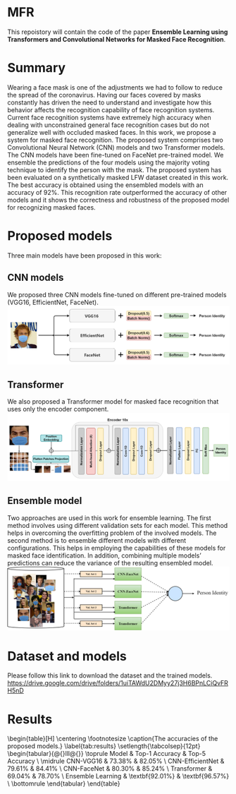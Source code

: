 # MFR
This repoistory will contain the code of the paper **Ensemble Learning using Transformers and Convolutional Networks for Masked Face Recognition**.

# Summary
Wearing a face mask is one of the adjustments we had to follow to reduce the spread of the coronavirus. Having our faces covered by masks constantly has driven the need to understand and investigate how this behavior affects the recognition capability of face recognition systems. Current face recognition systems have extremely high accuracy when dealing with unconstrained general face recognition cases but do not generalize well with occluded masked faces. 
In this work, we propose a system for masked face recognition. The proposed system comprises two Convolutional Neural Network (CNN) models and two Transformer models. The CNN models have been fine-tuned on FaceNet pre-trained model. 
We ensemble the predictions of the four models using the majority voting technique to identify the person with the mask. The proposed system has been evaluated on a synthetically masked LFW dataset created in this work. The best accuracy is obtained using the ensembled models with an accuracy of 92\%. This recognition rate outperformed the accuracy of other models and it shows the correctness and
robustness of the proposed model for recognizing masked faces.

# Proposed models
Three main models have been proposed in this work:
## CNN models
We proposed three CNN models fine-tuned on different pre-trained models (VGG16, EfficientNet, FaceNet).  
![Alt text](cnn_models.png?raw=true)

## Transformer 
We also proposed a Transformer model for masked face recognition that uses only the encoder component. 
![Alt text](transformer.png?raw=true)

## Ensemble model
Two approaches are used in this work for ensemble learning. The first method involves using different validation sets for each model. This method helps in overcoming the overfitting problem of the involved models. The second method is to ensemble different models with different configurations.  This helps in employing the capabilities of these models for masked face identification. In addition, combining multiple models’ predictions can reduce the variance of the resulting ensembled model. 
![Alt text](ensemble.png?raw=true)

# Dataset and models
Please follow this link to download the dataset and the trained models. 
https://drive.google.com/drive/folders/1uiTAWdU2DMyy27j3H6BPnLCiQvFRH5nD


# Results
\begin{table}[H]
\centering
\footnotesize
\caption{The accuracies of the proposed models.}
\label{tab:results}
\setlength{\tabcolsep}{12pt}
\begin{tabular}{@{}lll@{}}
\toprule
Model       &   Top-1 Accuracy     &   Top-5 Accuracy       \\ \midrule
CNN-VGG16 &    73.38\%    &  82.05\%      \\
CNN-EfficientNet     &   79.61\%   &  84.41\%        \\
CNN-FaceNet       &     80.30\%    &   85.24\%    \\
Transformer      &       69.04\%  &   78.70\%  \\
Ensemble Learning  &  \textbf{92.01\%} & \textbf{96.57\%} \\ 
\bottomrule
\end{tabular}
\end{table} 

